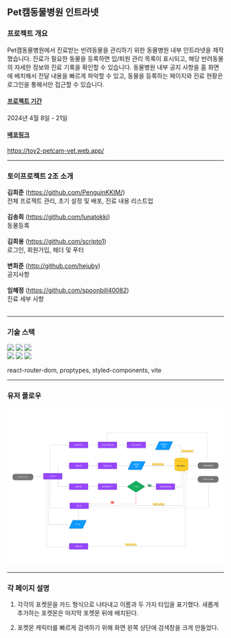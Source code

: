 ## Pet캠동물병원 인트라넷

### 프로젝트 개요

Pet캠동물병원에서 진료받는 반려동물을 관리하기 위한 동물병원 내부 인트라넷을 제작했습니다.
진료가 필요한 동물을 등록하면 입/퇴원 관리 목록이 표시되고, 해당 반려동물의 자세한 정보와 진료 기록을 확인할 수 있습니다. 동물병원 내부 공지 사항을 홈 화면에 배치해서 전달 내용을 빠르게 파악할 수 있고, 동물을 등록하는 페이지와 진료 현황은 로그인을 통해서만 접근할 수 있습니다.

#### <u>프로젝트 기간</u>

2024년 4월 8일 - 21일

#### <u>배포링크</u>

https://toy2-petcam-vet.web.app/

<hr>

### 토이프로젝트 2조 소개

<strong>김희준</strong> (https://github.com/PenguinKKIM/)<br>
전체 프로젝트 관리, 초기 설정 및 배포, 진료 내용 리스트업
<br><br>
<strong>김송희</strong> (https://github.com/lunatokki)<br>
동물등록
<br><br>
<strong>김희용</strong> (https://github.com/scripto1)<br>
로그인, 회원가입, 헤더 및 푸터
<br><br>
<strong>변희준</strong> (http://github.com/hejuby)<br>
공지사항
<br><br>
<strong>임혜정</strong> (https://github.com/spoonbill40082)<br>
진료 세부 사항
<br><br>

<hr>

### 기술 스택

<img src="https://img.shields.io/badge/html5-E34F26?style=for-the-badge&logo=html5&logoColor=white"> <img src="https://img.shields.io/badge/css-1572B6?style=for-the-badge&logo=css3&logoColor=white"> <img src="https://img.shields.io/badge/javascript-F7DF1E?style=for-the-badge&logo=javascript&logoColor=black"><br>
<img src="https://img.shields.io/badge/react-61DAFB?style=for-the-badge&logo=react&logoColor=black"> <img src="https://img.shields.io/badge/firebase-FFCA28?style=for-the-badge&logo=firebase&logoColor=white"> <img src="https://img.shields.io/badge/github-181717?style=for-the-badge&logo=github&logoColor=white"><br>

react-router-dom, proptypes, styled-components, vite

<hr>

### 유저 플로우

![포켓몬추가](./img/userflow.png)

<hr>

### 각 페이지 설명

1. 각각의 포켓몬을 카드 형식으로 나타내고 이름과 두 가지 타입을 표기했다. 새롭게 추가하는 포켓몬은 마지막 포켓몬 뒤에 배치된다.

2. 포켓몬 캐릭터를 빠르게 검색하기 위해 화면 왼쪽 상단에 검색창을 크게 만들었다.
